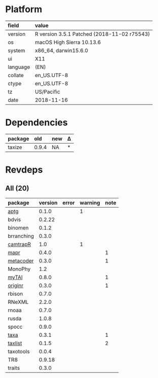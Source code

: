 # Platform

|field    |value                                       |
|:--------|:-------------------------------------------|
|version  |R version 3.5.1 Patched (2018-11-02 r75543) |
|os       |macOS High Sierra 10.13.6                   |
|system   |x86_64, darwin15.6.0                        |
|ui       |X11                                         |
|language |(EN)                                        |
|collate  |en_US.UTF-8                                 |
|ctype    |en_US.UTF-8                                 |
|tz       |US/Pacific                                  |
|date     |2018-11-16                                  |

# Dependencies

|package |old   |new |Δ  |
|:-------|:-----|:---|:--|
|taxize  |0.9.4 |NA  |*  |

# Revdeps

## All (20)

|package                            |version |error |warning |note |
|:----------------------------------|:-------|:-----|:-------|:----|
|[aptg](problems.md#aptg)           |0.1.0   |      |1       |     |
|bdvis                              |0.2.22  |      |        |     |
|binomen                            |0.1.2   |      |        |     |
|brranching                         |0.3.0   |      |        |     |
|[camtrapR](problems.md#camtrapr)   |1.0     |      |1       |     |
|[mapr](problems.md#mapr)           |0.4.0   |      |        |1    |
|[metacoder](problems.md#metacoder) |0.3.0   |      |        |1    |
|MonoPhy                            |1.2     |      |        |     |
|[myTAI](problems.md#mytai)         |0.8.0   |      |        |1    |
|[originr](problems.md#originr)     |0.3.0   |      |        |1    |
|rbison                             |0.7.0   |      |        |     |
|RNeXML                             |2.2.0   |      |        |     |
|rnoaa                              |0.7.0   |      |        |     |
|rusda                              |1.0.8   |      |        |     |
|spocc                              |0.9.0   |      |        |     |
|[taxa](problems.md#taxa)           |0.3.1   |      |        |1    |
|[taxlist](problems.md#taxlist)     |0.1.5   |      |        |2    |
|taxotools                          |0.0.4   |      |        |     |
|TR8                                |0.9.18  |      |        |     |
|traits                             |0.3.0   |      |        |     |

